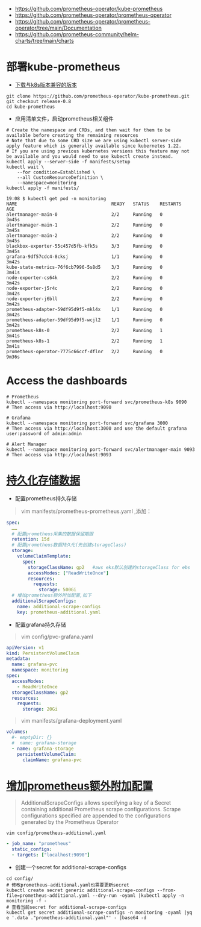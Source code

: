 * https://github.com/prometheus-operator/kube-prometheus
* https://github.com/prometheus-operator/prometheus-operator
* https://github.com/prometheus-operator/prometheus-operator/tree/main/Documentation
* https://github.com/prometheus-community/helm-charts/tree/main/charts

# 部署kube-prometheus
* [下载与k8s版本兼容的版本](https://github.com/prometheus-operator/kube-prometheus#kubernetes-compatibility-matrix)
```
git clone https://github.com/prometheus-operator/kube-prometheus.git
git checkout release-0.8
cd kube-prometheus
```
* 应用清单文件，启动prometheus相关组件
```
# Create the namespace and CRDs, and then wait for them to be available before creating the remaining resources
# Note that due to some CRD size we are using kubectl server-side apply feature which is generally available since kubernetes 1.22.
# If you are using previous kubernetes versions this feature may not be available and you would need to use kubectl create instead.
kubectl apply --server-side -f manifests/setup
kubectl wait \
	--for condition=Established \
	--all CustomResourceDefinition \
	--namespace=monitoring
kubectl apply -f manifests/
```
```
19:08 $ kubectl get pod -n monitoring
NAME                                   READY   STATUS    RESTARTS   AGE
alertmanager-main-0                    2/2     Running   0          3m45s
alertmanager-main-1                    2/2     Running   0          3m45s
alertmanager-main-2                    2/2     Running   0          3m45s
blackbox-exporter-55c457d5fb-kfk5s     3/3     Running   0          3m45s
grafana-9df57cdc4-8cksj                1/1     Running   0          3m42s
kube-state-metrics-76f6cb7996-5s8d5    3/3     Running   0          3m41s
node-exporter-cs64k                    2/2     Running   0          3m42s
node-exporter-j5r4c                    2/2     Running   0          3m42s
node-exporter-j6bll                    2/2     Running   0          3m42s
prometheus-adapter-59df95d9f5-mkl4x    1/1     Running   0          3m42s
prometheus-adapter-59df95d9f5-wcjl2    1/1     Running   0          3m42s
prometheus-k8s-0                       2/2     Running   1          3m41s
prometheus-k8s-1                       2/2     Running   1          3m41s
prometheus-operator-7775c66ccf-dflnr   2/2     Running   0          9m36s
```

# Access the dashboards
```
# Prometheus
kubectl --namespace monitoring port-forward svc/prometheus-k8s 9090
# Then access via http://localhost:9090

# Grafana
kubectl --namespace monitoring port-forward svc/grafana 3000
# Then access via http://localhost:3000 and use the default grafana user:password of admin:admin

# Alert Manager
kubectl --namespace monitoring port-forward svc/alertmanager-main 9093
# Then access via http://localhost:9093
```

# [持久化存储数据](https://github.com/prometheus-operator/prometheus-operator/blob/main/Documentation/user-guides/storage.md)
* 配置prometheus持久存储
>vim manifests/prometheus-prometheus.yaml ,添加：
```yml
spec:
  ……
  # 配置prometheus采集的数据保留期限
  retention: 15d
  # 配置prometheus数据持久化(先创建storageClass)
  storage:
    volumeClaimTemplate:
      spec:
        storageClassName: gp2   #aws eks默认创建的storageClass for ebs
        accessModes: ["ReadWriteOnce"]
        resources:
          requests:
            storage: 500Gi
  # 增加prometheus额外附加配置,如下
  additionalScrapeConfigs:
    name: additional-scrape-configs
    key: prometheus-additional.yaml
```
* 配置grafana持久存储
>vim config/pvc-grafana.yaml
```yml
apiVersion: v1
kind: PersistentVolumeClaim
metadata:
  name: grafana-pvc
  namespace: monitoring
spec:
  accessModes:
    - ReadWriteOnce
  storageClassName: gp2
  resources:
    requests:
      storage: 20Gi
```
>vim manifests/grafana-deployment.yaml
```yml
volumes:
  #- emptyDir: {}
  #  name: grafana-storage
  - name: grafana-storage
    persistentVolumeClaim:
      claimName: grafana-pvc
```

# [增加prometheus额外附加配置](https://github.com/prometheus-operator/prometheus-operator/blob/main/Documentation/additional-scrape-config.md)
>AdditionalScrapeConfigs allows specifying a key of a Secret containing additional Prometheus scrape configurations. Scrape configurations specified are appended to the configurations generated by the Prometheus Operator
```
vim config/prometheus-additional.yaml
```
```yml
- job_name: "prometheus"
  static_configs:
  - targets: ["localhost:9090"]
```
* 创建一个secret for additional-scrape-configs
```
cd config/
# 修改prometheus-additional.yaml也需要更新secret
kubectl create secret generic additional-scrape-configs --from-file=prometheus-additional.yaml --dry-run -oyaml |kubectl apply -n monitoring -f -
# 查看当前secret for additional-scrape-configs
kubectl get secret additional-scrape-configs -n monitoring -oyaml |yq e '.data ."prometheus-additional.yaml"' - |base64 -d
```

